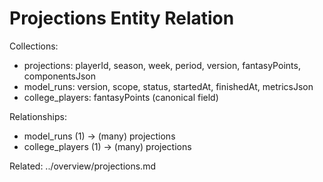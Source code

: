 # Projections Entity Relation

Collections:
- projections: playerId, season, week, period, version, fantasyPoints, componentsJson
- model_runs: version, scope, status, startedAt, finishedAt, metricsJson
- college_players: fantasyPoints (canonical field)

Relationships:
- model_runs (1) → (many) projections
- college_players (1) → (many) projections

Related: ../overview/projections.md


